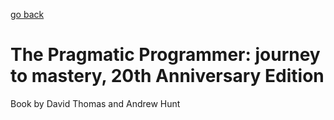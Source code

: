 [go back](https://github.com/pkardas/learning)

# The Pragmatic Programmer: journey to mastery, 20th Anniversary Edition

Book by David Thomas and Andrew Hunt  

